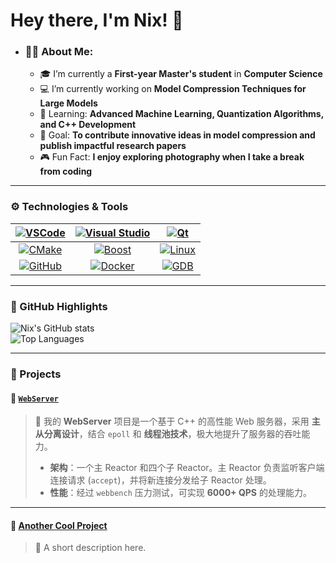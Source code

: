 # Hey there, I'm Nix! 👋  

- ### 👨‍💻 About Me:

  - 🎓 I’m currently a **First-year Master's student** in **Computer Science**  
  - 💻 I’m currently working on **Model Compression Techniques for Large Models**  
  - 🌱 Learning: **Advanced Machine Learning, Quantization Algorithms, and C++ Development**  
  - 🎯 Goal: **To contribute innovative ideas in model compression and publish impactful research papers**  
  - 🎮 Fun Fact: **I enjoy exploring photography when I take a break from coding**  

---

### ⚙️ Technologies & Tools  

| [![VSCode](https://img.shields.io/badge/-VSCode-007ACC?logo=visual-studio-code&logoColor=white&style=flat)](https://code.visualstudio.com/) | [![Visual Studio](https://img.shields.io/badge/-Visual%20Studio-5C2D91?logo=visual-studio&logoColor=white&style=flat)](https://visualstudio.microsoft.com/) | [![Qt](https://img.shields.io/badge/-Qt-41CD52?logo=qt&logoColor=white&style=flat)](https://www.qt.io/) |
| :----------------------------------------------------------: | :----------------------------------------------------------: | :----------------------------------------------------------: |
| [![CMake](https://img.shields.io/badge/-CMake-064F8C?logo=cmake&logoColor=white&style=flat)](https://cmake.org/) | [![Boost](https://img.shields.io/badge/-Boost-00599C?logo=boost&logoColor=white&style=flat)](https://www.boost.org/) | [![Linux](https://img.shields.io/badge/-Linux-FCC624?logo=linux&logoColor=black&style=flat)](https://www.linux.org/) |
| [![GitHub](https://img.shields.io/badge/-GitHub-181717?logo=github&logoColor=white&style=flat)](https://github.com/) | [![Docker](https://img.shields.io/badge/-Docker-2496ED?logo=docker&logoColor=white&style=flat)](https://www.docker.com/) | [![GDB](https://img.shields.io/badge/-GDB-FD7C20?style=flat)](https://www.gnu.org/software/gdb/) |

---

### 🌟 GitHub Highlights  
![Nix's GitHub stats](https://github-readme-stats.vercel.app/api?username=Nix-16&show_icons=true&theme=tokyonight)  
![Top Languages](https://github-readme-stats.vercel.app/api/top-langs/?username=Nix-16&layout=compact&theme=tokyonight)

---

### 🚀 Projects  

#### 🔗 [`WebServer`](https://github.com/Nix-16/WebServer)  

> 🚀 我的 **WebServer** 项目是一个基于 C++ 的高性能 Web 服务器，采用 **主从分离设计**，结合 `epoll` 和 **线程池技术**，极大地提升了服务器的吞吐能力。  
> - **架构**：一个主 Reactor 和四个子 Reactor。主 Reactor 负责监听客户端连接请求 (`accept`)，并将新连接分发给子 Reactor 处理。  
> - **性能**：经过 `webbench` 压力测试，可实现 **6000+ QPS** 的处理能力。

---

#### 🔗 [**Another Cool Project**](https://github.com/YourRepo)  

> 🚀 A short description here.

